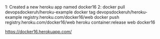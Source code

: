 1: Created a new heroku app named docker16
2: 
docker pull devopsdockeruh/heroku-example
docker tag devopsdockeruh/heroku-example registry.heroku.com/docker16/web
docker push registry.heroku.com/docker16/web
heroku container:release web docker16

https://docker16.herokuapp.com/

